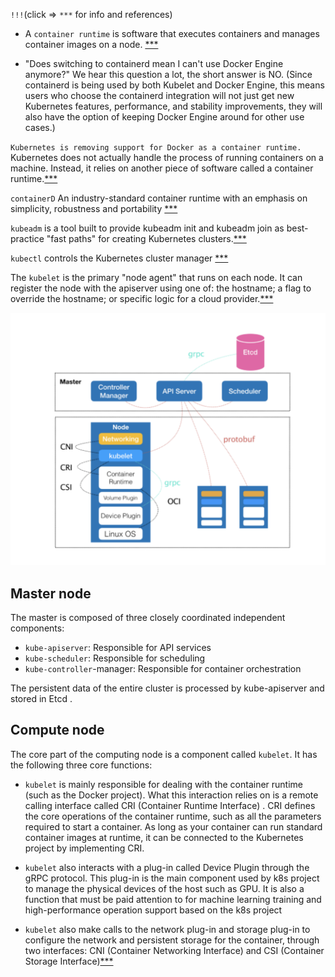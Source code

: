 `!!!`(click => `***` for info and references)
- A `container runtime` is software that executes containers and manages container images on a node. [***](https://kubernetes.io/blog/2018/05/24/kubernetes-containerd-integration-goes-ga/)

- "Does switching to containerd mean I can't use Docker Engine anymore?" We hear this question a lot, the short answer is NO. (Since containerd is being used by both Kubelet and Docker Engine, this means users who choose the containerd integration will not just get new Kubernetes features, performance, and stability improvements, they will also have the option of keeping Docker Engine around for other use cases.)

`Kubernetes is removing support for Docker as a container runtime.` Kubernetes does not actually handle the process of running containers on a machine. Instead, it relies on another piece of software called a container runtime.[***](https://acloudguru.com/blog/engineering/kubernetes-is-deprecating-docker-what-you-need-to-know)

`containerD` An industry-standard container runtime with an emphasis on simplicity, robustness and portability [***](https://containerd.io/)

`kubeadm` is a tool built to provide kubeadm init and kubeadm join as best-practice "fast paths" for creating Kubernetes clusters.[***](https://kubernetes.io/docs/reference/setup-tools/kubeadm/)

`kubectl` controls the Kubernetes cluster manager [***](https://kubernetes.io/docs/reference/kubectl/kubectl/)

The `kubelet` is the primary "node agent" that runs on each node. It can register the node with the apiserver using one of: the hostname; a flag to override the hostname; or specific logic for a cloud provider.[***](https://kubernetes.io/docs/reference/command-line-tools-reference/kubelet/)

![k8s](./img/k8s.png)

## Master node

The master is composed of three closely coordinated independent components:
- `kube-apiserver`: Responsible for API services
- `kube-scheduler`: Responsible for scheduling
- `kube-controller`-manager: Responsible for container orchestration

The persistent data of the entire cluster is processed by kube-apiserver and stored in Etcd .

## Compute node

The core part of the computing node is a component called
`kubelet`. It has the following three core functions:
- `kubelet` is mainly responsible for dealing with the container runtime (such as the Docker project). What this interaction relies on is a remote calling interface called CRI (Container Runtime Interface) . CRI defines the core operations of the container runtime, such as all the parameters required to start a container. As long as your container can run standard container images at runtime, it can be connected to the Kubernetes project by implementing CRI.

- `kubelet` also interacts with a plug-in called Device Plugin through the gRPC protocol. This plug-in is the main component used by k8s project to manage the physical devices of the host such as GPU. It is also a function that must be paid attention to for machine learning training and high-performance operation support based on the k8s project

- `kubelet` also make calls to the network plug-in and storage plug-in to configure the network and persistent storage for the container, through two interfaces: CNI (Container Networking Interface) and CSI (Container Storage Interface)[***](https://aws.plainenglish.io/kubernetes-deep-dive-one-k8s-basics-81e59d81f4bd)